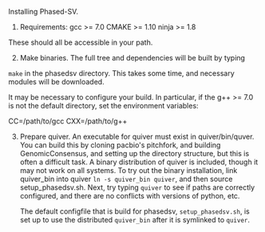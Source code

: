 Installing Phased-SV.

1. Requirements:
  gcc >= 7.0
  CMAKE >= 1.10
	ninja >= 1.8

These should all be accessible in your path.

2. Make binaries. The full tree and dependencies will be built by typing

`make` in the phasedsv directory.  This takes some time, and necessary
modules will be downloaded. 

It may be necessary to configure your build. In particular, if the g++ >= 7.0 is not the default directory, set the environment variables:

CC=/path/to/gcc
CXX=/path/to/g++


3. Prepare quiver.
   An executable for quiver must exist in quiver/bin/quver. You can
   build this by cloning pacbio's pitchfork, and building
   GenomicConsensus, and setting up the directory structure, but this
   is often a difficult task.  A binary distribution of quiver is
   included, though it may not work on all systems. To try out the
   binary installation, link quiver_bin into quiver `ln -s quiver_bin
   quiver`, and then source setup_phasedsv.sh. Next, try typing
   `quiver` to see if paths are correctly configured, and there are no
   conflicts with versions of python, etc. 
  
   The default configfile that is build for phasedsv,
   `setup_phasedsv.sh`, is set up to use the distributed `quiver_bin`
   after it is symlinked to `quiver`. 

